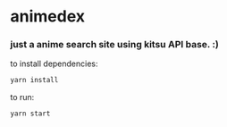 # animedex
### just a anime search site using kitsu API base. :)


to install dependencies:
```bash
yarn install
```

to run:
```bash
yarn start
```

